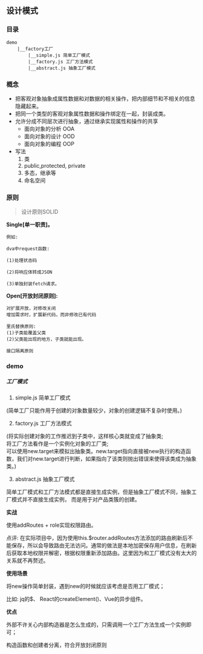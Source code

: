 ## 设计模式

### 目录

```
demo
    |__factory工厂
        |__simple.js 简单工厂模式
        |__factory.js 工厂方法模式
        |__abstract.js 抽象工厂模式
```

### 概念

- 把客观对象抽象成属性数据和对数据的相关操作，把内部细节和不相关的信息隐藏起来。
- 把同一个类型的客观对象属性数据和操作绑定在一起，封装成类。
- 允许分成不同层次进行抽象，通过继承实现属性和操作的共享
    - 面向对象的分析 OOA
    - 面向对象的设计 OOD
    - 面向对象的编程 OOP
- 写法
    1. 类
    2. public,protected, private
    3. 多态，继承等
    4. 命名空间

### 原则 

> 设计原则SOLID

**Single[单一职责]。**

    例如: 

    dva中request函数:

    (1)处理状态码

    (2)将响应体转成JSON

    (3)单独封装fetch请求。

**Open[开放封闭原则]:**

    对扩展开放，对修改关闭
    增加需求时，扩展新代码，而非修改已有代码

    里氏替换原则:
    (1)子类能覆盖父类
    (2)父类能出现的地方，子类就能出现。

    接口隔离原则


### demo

##### 工厂模式

1. simple.js 简单工厂模式 

(简单工厂只能作用于创建的对象数量较少，对象的创建逻辑不复杂时使用。)

2. factory.js 工厂方法模式 

(将实际创建对象的工作推迟到子类中，这样核心类就变成了抽象类;    
 将工厂方法看作是一个实例化对象的工厂类;  
 可以使用new.target来模拟出抽象类。new.target指向直接被new执行的构造函数，我们对new.target进行判断，如果指向了该类则抛出错误来使得该类成为抽象类。)

3. abstract.js 抽象工厂模式

简单工厂模式和工厂方法模式都是直接生成实例，但是抽象工厂模式不同，抽象工厂模式并不直接生成实例， 而是用于对产品类簇的创建。

**实战**

使用addRoutes + role实现权限路由。

点评: 在实际项目中，因为使用this.$router.addRoutes方法添加的路由刷新后不能保存，所以会导致路由无法访问。通常的做法是本地加密保存用户信息，在刷新后获取本地权限并解密，根据权限重新添加路由。这里因为和工厂模式没有太大的关系就不再赘述。

**使用场景**

将new操作简单封装，遇到new的时候就应该考虑是否用工厂模式；

比如: jq的$、 React的createElement()、Vue的异步组件。

**优点**

外部不许关心内部构造器是怎么生成的，只需调用一个工厂方法生成一个实例即可；

构造函数和创建者分离，符合开放封闭原则

